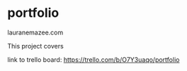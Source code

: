 # portfolio

lauranemazee.com

This project covers

link to trello board: https://trello.com/b/O7Y3uaqo/portfolio